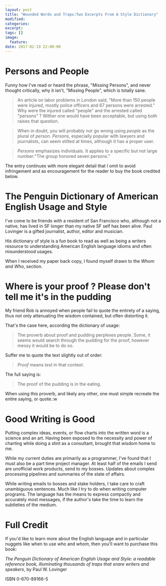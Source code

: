```yaml
---
layout: post
title: "Wounded Words and Traps:Two Excerpts From A Style Dictionary"
modified:
categories:
excerpt:
tags: []
image:
  feature:
date: 2017-02-19 22:08:00
---
```

# Persons and People
Funny how I've read or heard the phrase, "Missing Persons", and never thought
critically, why it isn't, "Missing People", which is totally sane.

> An article on labor problems in London said, "More than 150 people were
> injured, mostly police officers and 67 persons were arrested." Why were the
> injured called "people" and the arrested called "persons" ? Wither one would
> have been acceptable, but using both raises that question.

>When in doubt, you will probably nor go wrong using _people_ as the plural of
>_person_. _Persons_, especially popular with lawyers and journalists, can
>seem stilted at times, although it has a proper user.

>_Persons_ emphasizes individuals. It applies to a specific but not large
>number:"The group honored seven persons."

The entry continues with more elegant detail that I omit to avoid infringement
and as encouragement for the reader to buy the book credited below.

# The Penguin Dictionary of American English Usage and Style
I've come to be friends with a resident of San Francisco who, although not a
native, has lived in SF longer than my native SF self has been alive. Paul
Lovinger is a gifted journalist, author, editor and musician.

His dictionary of style is a fun book to read as well as being a writers
resource to understanding American English language idioms and often
misunderstood usages.

When I received my paper back copy, I found myself drawn to the _Whom and Who_,
section.

# Where is your proof ? Please don\'t tell me it's in the pudding
My friend Rob is annoyed when people fail to quote the entirety of a saying,
thus not only attenuating the wisdom contained, but often distorting it.

That's the case here, according the dictionary of usage:

> The proverb about proof and pudding perplexes people. Some, it seems would
> search through the pudding for the proof, however messy it would be to do
> so.

Suffer me to quote the text slightly out of order:

>_Proof_ means _test_ in that context.

The full saying is:

> The proof of the pudding is in the eating.

When using this proverb, and likely any other, one must simple recreate the entire
saying, or quote.:w

# Good Writing is Good
Putting complex ideas, events, or flow charts into the written word is a
science and an art. Having been exposed to the necessity and power of charting
while doing a stint as a consultant, brought that wisdom home to me.

While my current duties are primarily as a programmer, I've found that I must also be a
part time project manager. At least half of the emails I send are unofficial
work products, send to my bosses. Updates about complex processing pipelines
and summaries of  the state of affairs.

While writing emails to bosses and stake holders, I take care to craft
unambiguous sentences. Much like I try to do when writing computer programs. The
language has the means to express compactly and accurately most messages, if
the author's take the time to learn the subtleties of the medium.

# Full Credit
If you'd like to learn more about the English language and in particular
nuggets like when to use _who_ and _whom_, then you'll want to purchase this
book:

_The Penguin Dictionary of American English Usage and Style: a readable
reference book, illuminating thousands of traps that snare writers and
speakers_, by Paul W. Lovinger

ISBN 0-670-89166-5
